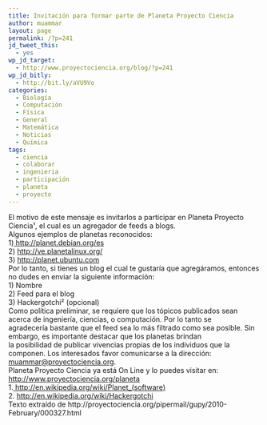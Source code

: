 ```yaml
---
title: Invitación para formar parte de Planeta Proyecto Ciencia
author: muammar
layout: page
permalink: /?p=241
jd_tweet_this:
  - yes
wp_jd_target:
  - http://www.proyectociencia.org/blog/?p=241
wp_jd_bitly:
  - http://bit.ly/aVU9Vo
categories:
  - Biología
  - Computación
  - Física
  - General
  - Matemática
  - Noticias
  - Química
tags:
  - ciencia
  - colaborar
  - ingenieria
  - participación
  - planeta
  - proyecto
---
```

<div id="_mcePaste">
  El motivo de este mensaje es invitarlos a participar en Planeta Proyecto Ciencia¹, el cual es un agregador de feeds a blogs.
</div>

<div id="_mcePaste">
  Algunos ejemplos de planetas reconocidos:
</div>



<div id="_mcePaste">
  1)<a href="http://planet.debian.org/es"> http://planet.debian.org/es</a>
</div>

<div id="_mcePaste">
  2) <a href="http://ve.planetalinux.org/">http://ve.planetalinux.org/</a>
</div>

<div id="_mcePaste">
  3) <a href="http://planet.ubuntu.com">http://planet.ubuntu.com</a>
</div>



<div id="_mcePaste">
  Por lo tanto, si tienes un blog el cual te gustaría que agregáramos, entonces no dudes en enviar la siguiente información:
</div>



<div id="_mcePaste">
  1) Nombre
</div>

<div id="_mcePaste">
  2) Feed para el blog
</div>

<div id="_mcePaste">
  3) Hackergotchi² (opcional)
</div>



<div id="_mcePaste">
  Como política preliminar, se requiere que los tópicos publicados sean acerca de ingeniería, ciencias, o computación. Por lo tanto se
</div>

<div id="_mcePaste">
  agradecería bastante que el feed sea lo más filtrado como sea posible. Sin embargo, es importante destacar que los planetas brindan
</div>

<div>
  la posibilidad de publicar vivencias propias de los individuos que la componen. Los interesados favor comunicarse a la dirección:</br> <a href="mailto:muammar@proyectociencia.org">muammar@proyectociencia.org</a>.
</div>



<div>
  Planeta Proyecto Ciencia ya está On Line y lo puedes visitar en: </br><a href="http://www.proyectociencia.org/planeta">http://www.proyectociencia.org/planeta</a>
</div>



<div id="_mcePaste">
  1.<a href="http://en.wikipedia.org/wiki/Planet_(software)"> http://en.wikipedia.org/wiki/Planet_(software)</a>
</div>

<div id="_mcePaste">
  2. <a href="http://en.wikipedia.org/wiki/Hackergotchi">http://en.wikipedia.org/wiki/Hackergotchi</a>
</div>



<div>
  Texto extraído de http://proyectociencia.org/pipermail/gupy/2010-February/000327.html
</div>
